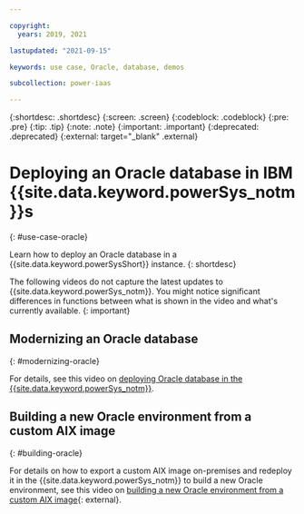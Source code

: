 ```yaml
---

copyright:
  years: 2019, 2021

lastupdated: "2021-09-15"

keywords: use case, Oracle, database, demos

subcollection: power-iaas

---
```


{:shortdesc: .shortdesc}
{:screen: .screen}
{:codeblock: .codeblock}
{:pre: .pre}
{:tip: .tip}
{:note: .note}
{:important: .important}
{:deprecated: .deprecated}
{:external: target="_blank" .external}

# Deploying an Oracle database in IBM {{site.data.keyword.powerSys_notm}}s
{: #use-case-oracle}

Learn how to deploy an Oracle database in a {{site.data.keyword.powerSysShort}} instance.
{: shortdesc}

The following videos do not capture the latest updates to {{site.data.keyword.powerSys_notm}}. You might notice significant differences in functions between what is shown in the video and what's currently available.
{: important}

## Modernizing an Oracle database
{: #modernizing-oracle}

For details, see this video on [deploying Oracle database in the {{site.data.keyword.powerSys_notm}}](https://ibm.biz/HybridOracleDBonPOWER9-Part1).

## Building a new Oracle environment from a custom AIX image
{: #building-oracle}

For details on how to export a custom AIX image on-premises and redeploy it in the {{site.data.keyword.powerSys_notm}} to build a new Oracle environment, see this video on [building a new Oracle environment from a custom AIX image](https://ibm.biz/HybridOracleDBonPOWER9-Part2){: external}.